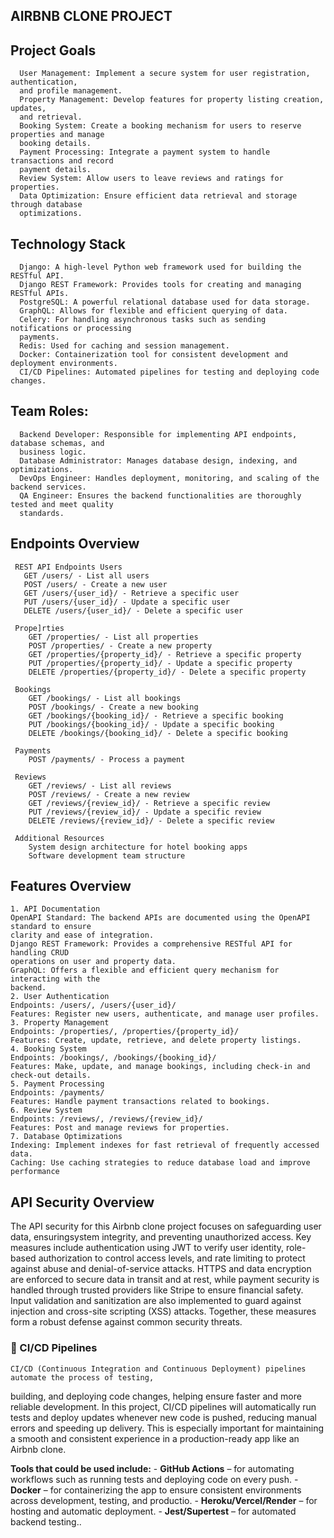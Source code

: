 ## AIRBNB CLONE PROJECT

## Project Goals
      User Management: Implement a secure system for user registration, authentication,
      and profile management.
      Property Management: Develop features for property listing creation, updates,
      and retrieval.
      Booking System: Create a booking mechanism for users to reserve properties and manage
      booking details.
      Payment Processing: Integrate a payment system to handle transactions and record
      payment details.
      Review System: Allow users to leave reviews and ratings for properties.
      Data Optimization: Ensure efficient data retrieval and storage through database
      optimizations.

## Technology Stack
      Django: A high-level Python web framework used for building the RESTful API.
      Django REST Framework: Provides tools for creating and managing RESTful APIs.
      PostgreSQL: A powerful relational database used for data storage.
      GraphQL: Allows for flexible and efficient querying of data.
      Celery: For handling asynchronous tasks such as sending notifications or processing
      payments.
      Redis: Used for caching and session management.
      Docker: Containerization tool for consistent development and deployment environments.
      CI/CD Pipelines: Automated pipelines for testing and deploying code changes.

## Team Roles:
      Backend Developer: Responsible for implementing API endpoints, database schemas, and
      business logic.
      Database Administrator: Manages database design, indexing, and optimizations.
      DevOps Engineer: Handles deployment, monitoring, and scaling of the backend services.
      QA Engineer: Ensures the backend functionalities are thoroughly tested and meet quality
      standards.

## Endpoints Overview
   
     REST API Endpoints Users
       GET /users/ - List all users
       POST /users/ - Create a new user
       GET /users/{user_id}/ - Retrieve a specific user
       PUT /users/{user_id}/ - Update a specific user
       DELETE /users/{user_id}/ - Delete a specific user
   
     Prope]rties
        GET /properties/ - List all properties
        POST /properties/ - Create a new property
        GET /properties/{property_id}/ - Retrieve a specific property
        PUT /properties/{property_id}/ - Update a specific property
        DELETE /properties/{property_id}/ - Delete a specific property

     Bookings
        GET /bookings/ - List all bookings
        POST /bookings/ - Create a new booking
        GET /bookings/{booking_id}/ - Retrieve a specific booking
        PUT /bookings/{booking_id}/ - Update a specific booking
        DELETE /bookings/{booking_id}/ - Delete a specific booking
   
     Payments
        POST /payments/ - Process a payment
   
     Reviews
        GET /reviews/ - List all reviews
        POST /reviews/ - Create a new review
        GET /reviews/{review_id}/ - Retrieve a specific review
        PUT /reviews/{review_id}/ - Update a specific review
        DELETE /reviews/{review_id}/ - Delete a specific review
   
     Additional Resources
        System design architecture for hotel booking apps
        Software development team structure

## Features Overview
    1. API Documentation
    OpenAPI Standard: The backend APIs are documented using the OpenAPI standard to ensure
    clarity and ease of integration.
    Django REST Framework: Provides a comprehensive RESTful API for handling CRUD
    operations on user and property data.
    GraphQL: Offers a flexible and efficient query mechanism for interacting with the
    backend.
    2. User Authentication
    Endpoints: /users/, /users/{user_id}/
    Features: Register new users, authenticate, and manage user profiles.
    3. Property Management
    Endpoints: /properties/, /properties/{property_id}/
    Features: Create, update, retrieve, and delete property listings.
    4. Booking System
    Endpoints: /bookings/, /bookings/{booking_id}/
    Features: Make, update, and manage bookings, including check-in and check-out details.
    5. Payment Processing
    Endpoints: /payments/
    Features: Handle payment transactions related to bookings.
    6. Review System
    Endpoints: /reviews/, /reviews/{review_id}/
    Features: Post and manage reviews for properties.
    7. Database Optimizations
    Indexing: Implement indexes for fast retrieval of frequently accessed data.
    Caching: Use caching strategies to reduce database load and improve performance

## API Security Overview
   The API security for this Airbnb clone project focuses on safeguarding user data, ensuringsystem integrity, and preventing unauthorized access. Key measures include authentication
using JWT to verify user identity, role-based authorization to control access levels, and
rate limiting to protect against abuse and denial-of-service attacks. HTTPS and data
encryption are enforced to secure data in transit and at rest, while payment security is
handled through trusted providers like Stripe to ensure financial safety. Input validation
and sanitization are also implemented to guard against injection and cross-site scripting
(XSS) attacks. Together, these measures form a robust defense against common security threats.


### 🚀 CI/CD Pipelines

    CI/CD (Continuous Integration and Continuous Deployment) pipelines automate the process of testing,
building, and deploying code changes, helping ensure faster and more reliable development. In this project,
CI/CD pipelines will automatically run tests and deploy updates whenever new code is pushed, reducing manual
errors and speeding up delivery. This is especially important for maintaining a smooth and consistent experience
in a production-ready app like an Airbnb clone.

**Tools that could be used include:**
    - **GitHub Actions** – for automating workflows such as running tests and deploying code on every push.
    - **Docker** – for containerizing the app to ensure consistent environments across development, testing, and productio.
    - **Heroku/Vercel/Render** – for hosting and automatic deployment.
    - **Jest/Supertest** – for automated backend testing..

